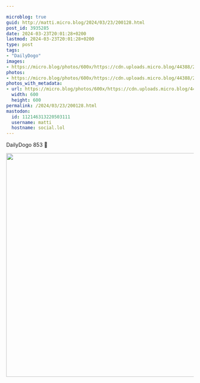 ```yaml
---

microblog: true
guid: http://matti.micro.blog/2024/03/23/200128.html
post_id: 3935285
date: 2024-03-23T20:01:28+0200
lastmod: 2024-03-23T20:01:28+0200
type: post
tags:
- "DailyDogo"
images:
- https://micro.blog/photos/600x/https://cdn.uploads.micro.blog/44388/2024/7da6ed7a88be445c95961c6ff33b0bd8.jpg
photos:
- https://micro.blog/photos/600x/https://cdn.uploads.micro.blog/44388/2024/7da6ed7a88be445c95961c6ff33b0bd8.jpg
photos_with_metadata:
- url: https://micro.blog/photos/600x/https://cdn.uploads.micro.blog/44388/2024/7da6ed7a88be445c95961c6ff33b0bd8.jpg
  width: 600
  height: 600
permalink: /2024/03/23/200128.html
mastodon:
  id: 112146313220503111
  username: matti
  hostname: social.lol
---
```

DailyDogo 853 🐶

<img src="/media/uploads/2024/7da6ed7a88be445c95961c6ff33b0bd8.jpg" width="600" height="600" alt="" />
